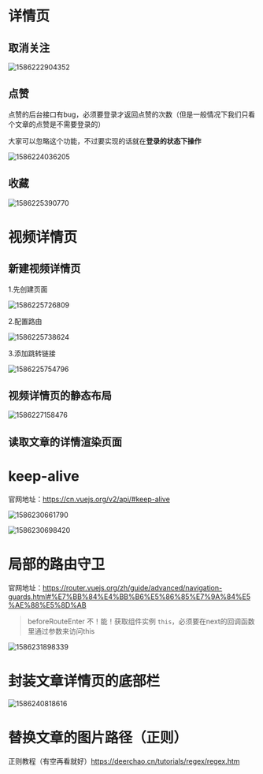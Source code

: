 # 详情页

## 取消关注

![1586222904352](assets/1586222904352.png)



## 点赞

点赞的后台接口有bug，必须要登录才返回点赞的次数（但是一般情况下我们只看个文章的点赞是不需要登录的）

大家可以忽略这个功能，不过要实现的话就在**登录的状态下操作**

![1586224036205](assets/1586224036205.png)



## 收藏

![1586225390770](assets/1586225390770.png)



# 视频详情页

## 新建视频详情页

1.先创建页面

![1586225726809](assets/1586225726809.png)

2.配置路由

![1586225738624](assets/1586225738624.png)

3.添加跳转链接

![1586225754796](assets/1586225754796.png)



## 视频详情页的静态布局

![1586227158476](assets/1586227158476.png)





## 读取文章的详情渲染页面



# keep-alive

官网地址：<https://cn.vuejs.org/v2/api/#keep-alive>

![1586230661790](assets/1586230661790.png)



![1586230698420](assets/1586230698420.png)

 

# 局部的路由守卫

官网地址：<https://router.vuejs.org/zh/guide/advanced/navigation-guards.html#%E7%BB%84%E4%BB%B6%E5%86%85%E7%9A%84%E5%AE%88%E5%8D%AB>

> beforeRouteEnter 不！能！获取组件实例 `this`，必须要在next的回调函数里通过参数来访问this



![1586231898339](assets/1586231898339.png)





# 封装文章详情页的底部栏

![1586240818616](assets/1586240818616.png)



# 替换文章的图片路径（正则）

正则教程（有空再看就好）<https://deerchao.cn/tutorials/regex/regex.htm>














